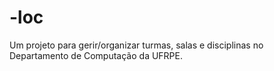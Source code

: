 # -loc
Um projeto para gerir/organizar turmas, salas e disciplinas no Departamento de Computação da UFRPE.
